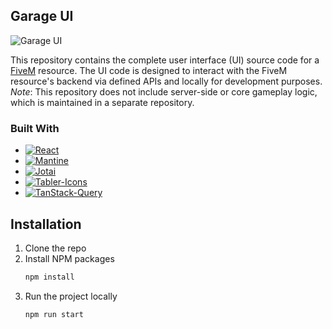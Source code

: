 
## Garage UI

![Garage UI](https://r2.fivemanage.com/pub/s72j8u76xz8k.png)

This repository contains the complete user interface (UI) source code for a [FiveM](https://fivem.net/) resource. The UI code is designed to interact with the FiveM resource's backend via defined APIs and locally for development purposes. 
*Note*: This repository does not include server-side or core gameplay logic, which is maintained in a separate repository.

### Built With

* [![React][React.js]][React-url]
* [![Mantine][Mantine]][Mantine-url]
* [![Jotai][Jotai]][Jotai-url]
* [![Tabler-Icons][Tabler-Icons]][Tabler-Icons-url]
* [![TanStack-Query][TanStack-Query]][TanStack-Query-url]

## Installation
1. Clone the repo
2. Install NPM packages
   ```sh
   npm install
   ```
3. Run the project locally
	  ```sh
	npm run start
	```
  
[React.js]: https://img.shields.io/badge/React-20232A?style=for-the-badge&logo=react&logoColor=61DAFB
[React-url]: https://reactjs.org/
[Mantine-url]: https://mantine.dev/
[Mantine]:https://img.shields.io/badge/Mantine-white?style=for-the-badge&logo=mantine
[Jotai]:https://img.shields.io/badge/Jotai-0C0C0C?style=for-the-badge&logo=jotai
[Jotai-url]:https://jotai.org/
[Tabler-Icons]:https://img.shields.io/badge/Tabler%20Icons-121B28?style=for-the-badge&logo=tablericons
[Tabler-Icons-url]:https://tabler.io/icons
[TanStack-Query]:https://img.shields.io/badge/TanStack%20Query-030712?style=for-the-badge&logo=tanstack
[TanStack-Query-url]:https://tanstack.com/query/latest

